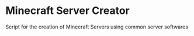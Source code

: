 # Minecraft Server Creator
Script for the creation of Minecraft Servers using common server softwares
